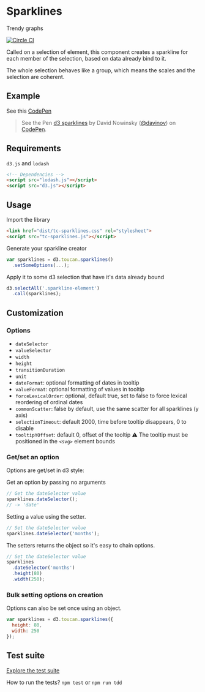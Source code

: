 # Sparklines
Trendy graphs

[![Circle CI](https://circleci.com/gh/ToucanToco/sparklines.svg?style=svg)](https://circleci.com/gh/ToucanToco/sparklines)

Called on a selection of element, this component creates a sparkline for each
member of the selection, based on data already bind to it.

The whole selection behaves like a group, which means the scales and the
selection are coherent.

## Example

See this [CodePen](http://codepen.io/davinov/pen/BKZveR/)
> <p data-height="404" data-theme-id="0" data-slug-hash="BKZveR" data-default-tab="result" data-user="davinov" class="codepen">See the Pen <a href="http://codepen.io/davinov/pen/BKZveR/">d3 sparklines</a> by David Nowinsky (<a href="http://codepen.io/davinov">@davinov</a>) on <a href="http://codepen.io">CodePen</a>.</p>
> <script async src="//assets.codepen.io/assets/embed/ei.js"></script>

## Requirements
`d3.js` and `lodash`
``` html
<!-- Dependencies -->
<script src="lodash.js"></script>
<script src="d3.js"></script>
```

## Usage

Import the library
```html
<link href="dist/tc-sparklines.css" rel="stylesheet">
<script src="tc-sparklines.js"></script>
```

Generate your sparkline creator
```javascript
var sparklines = d3.toucan.sparklines()
  .setSomeOptions(...);
```

Apply it to some d3 selection that have it's data already bound
```javascript
d3.selectAll('.sparkline-element')
  .call(sparklines);
```

## Customization

### Options
- `dateSelector`
- `valueSelector`
- `width`
- `height`
- `transitionDuration`
- `unit`
- `dateFormat`: optional formatting of dates in tooltip
- `valueFormat`: optional formatting of values in tooltip
- `forceLexicalOrder`: optional, default true, set to false to force lexical
  reordering of ordinal dates
- `commonScatter`: false by default, use the same scatter for all sparklines
  (y axis)
- `selectionTimeout`: default 2000, time before tooltip disappears, 0 to disable
- `tooltipYOffset`: default 0, offset of the tooltip
  :warning: The tooltip must be positioned in the `<svg>` element bounds

### Get/set an option
Options are get/set in d3 style:

Get an option by passing no arguments
```javascript
// Get the dateSelector value
sparklines.dateSelector();
// -> 'date'
```

Setting a value using the setter.
```javascript
// Set the dateSelector value
sparklines.dateSelector('months');
```

The setters returns the object so it's easy to chain options.
```javascript
// Set the dateSelector value
sparklines
  .dateSelector('months')
  .height(80)
  .width(250);
```

### Bulk setting options on creation
Options can also be set once using an object.
```javascript
var sparklines = d3.toucan.sparklines({
  height: 80,
  width: 250
});
```
## Test suite
[Explore the test suite](https://cdn.rawgit.com/ToucanToco/sparklines/master/tests.html)

How to run the tests? `npm test` or `npm run tdd`
